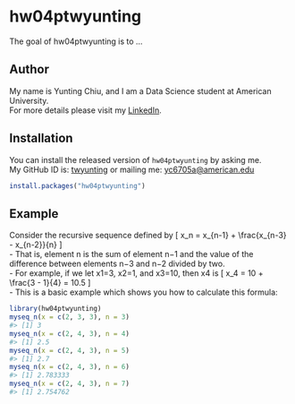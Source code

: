 
<!-- README.md is generated from README.Rmd. Please edit that file -->

# hw04ptwyunting

<!-- badges: start -->

<!-- badges: end -->

The goal of hw04ptwyunting is to …

## Author

My name is Yunting Chiu, and I am a Data Science student at American
University.  
For more details please visit my
[LinkedIn](https://www.linkedin.com/in/yuntingchiu/).

## Installation

You can install the released version of `hw04ptwyunting` by asking me.  
My GitHub ID is: [twyunting](https://github.com/twyunting) or mailing
me: <yc6705a@american.edu>

``` r
install.packages("hw04ptwyunting")
```

## Example

Consider the recursive sequence defined by \[
x_n = x_{n-1} + \frac{x_{n-3} - x_{n-2}}{n}
\]  
\- That is, element n is the sum of element n−1 and the value of the
difference between elements n−3 and n−2 divided by two.  
\- For example, if we let x1=3, x2=1, and x3=10, then x4 is \[
x_4 = 10 + \frac{3 - 1}{4} = 10.5
\]  
\- This is a basic example which shows you how to calculate this
formula:

``` r
library(hw04ptwyunting)
myseq_n(x = c(2, 3, 3), n = 3)
#> [1] 3
myseq_n(x = c(2, 4, 3), n = 4)
#> [1] 2.5
myseq_n(x = c(2, 4, 3), n = 5)
#> [1] 2.7
myseq_n(x = c(2, 4, 3), n = 6)
#> [1] 2.783333
myseq_n(x = c(2, 4, 3), n = 7)
#> [1] 2.754762
```

